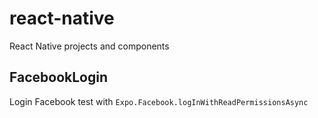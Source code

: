 # react-native
React Native projects and components

## FacebookLogin

Login Facebook test with `Expo.Facebook.logInWithReadPermissionsAsync`


